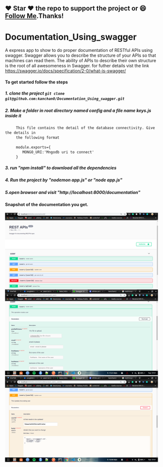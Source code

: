 ##### 
## :heart: Star :heart: the repo to support the project or :smile:[Follow Me](https://github.com/kanchan0).Thanks!

# Documentation_Using_swagger
A express app to show to do proper documentation of RESTful APIs using swagger.
Swagger allows you to describe the structure of your APIs so that machines can read them. The ability of APIs
to describe their own structure is the root of all awesomeness in Swagger.
for futher details vist the link https://swagger.io/docs/specification/2-0/what-is-swagger/

#### To get started follow the steps 
##### 1. clone the project `git clone git@github.com:kanchan0/Documentation_Using_swagger.git`
##### 2. Make a folder in root directory named config and a file name keys.js inside it
         This file contains the detail of the database connectivity. Give the details in
         the following format
         
         module.exports={
            MONGO_URI:'Mngodb uri to connect'
         }
         
##### 3. run "npm install" to download all the dependencies
##### 4. Run the project by "nodemon app.js" or "node app.js"
##### 5.open browser and visit "http://localhost:8000/documentation"


#### Snapshot of the documentation you get.
![MainPage](uploads/home.png)
![MainPage](uploads/user.png)
![MainPage](uploads/put.png)



